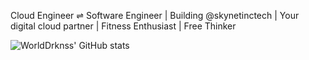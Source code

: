 Cloud Engineer ⇌ Software Engineer | Building @skynetinctech | Your digital cloud partner | Fitness Enthusiast | Free Thinker
<!--
**WorldDrknss/WorldDrknss** is a ✨ _special_ ✨ repository because its `README.md` (this file) appears on your GitHub profile.

Here are some ideas to get you started:

- 🔭 I’m currently working on ...
- 🌱 I’m currently learning ...
- 👯 I’m looking to collaborate on ...
- 🤔 I’m looking for help with ...
- 💬 Ask me about ...
- 📫 How to reach me: ...
- 😄 Pronouns: ...
- ⚡ Fun fact: ...
-->


![WorldDrknss' GitHub stats](https://github-readme-stats.vercel.app/api?username=WorldDrknss&count_private=true&show_icons=true&theme=radical)
